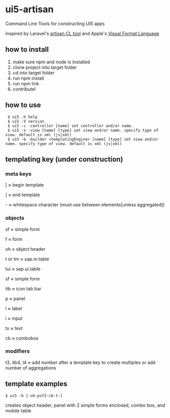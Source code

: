 # ui5-artisan
Command Line Tools for constructing UI5 apps 

Inspired by Laravel's [artisan CL tool](https://laravel.com/docs/5.2/artisan) and Apple's [Visual Format Language](https://developer.apple.com/library/ios/documentation/UserExperience/Conceptual/AutolayoutPG/VisualFormatLanguage.html)

## how to install

1. make sure npm and node is installed
2. clone project into target folder
3. cd into target folder
4. run npm install
5. run npm link
6. contribute!

## how to use
```
 $ ui5 -h help
 $ ui5 -V version
 $ ui5 -c -controller [name] set controller and/or name.
 $ ui5 -v -view [name] [type] set view and/or name. specify type of view. default is xml (js|xml)
 $ ui5 -b -builder <templatingEngine> [name] [type] set view and/or name. specify type of view. default is xml (js|xml)
```
## templating key (under construction)
### meta keys
[ ≈ begin template

] ≈ end template

\- ≈ whitespace character (must use between elements[unless aggregated])

### objects
sf ≈ simple form

f ≈ form

oh ≈ object header

t or tm ≈ sap.m.table

tui ≈ sap.ui.table

sf ≈ simple form

itb ≈ icon tab bar

p ≈ panel

l ≈ label

i ≈ input

tx ≈ text

cb ≈ combobox

### modifiers

t3, itb4, l4 ≈ add number after a template key to create multiples or add number of aggregations

## template examples
```
$ ui5 -b [-oh-psf2-cb-t-]
```
creates object header, panel with 2 simple forms enclosed, combo box, and mobile table
